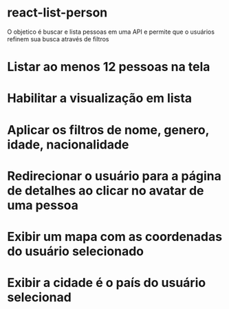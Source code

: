 # react-list-person

O objetico é buscar e lista pessoas em uma API e permite que o usuários refinem sua busca através de filtros

# Listar ao menos 12 pessoas na tela

# Habilitar a visualização em lista

# Aplicar os filtros de nome, genero, idade, nacionalidade

# Redirecionar o usuário para a página de detalhes ao clicar no avatar de uma pessoa

# Exibir um mapa com as coordenadas do usuário selecionado

# Exibir a cidade é o país do usuário selecionad
